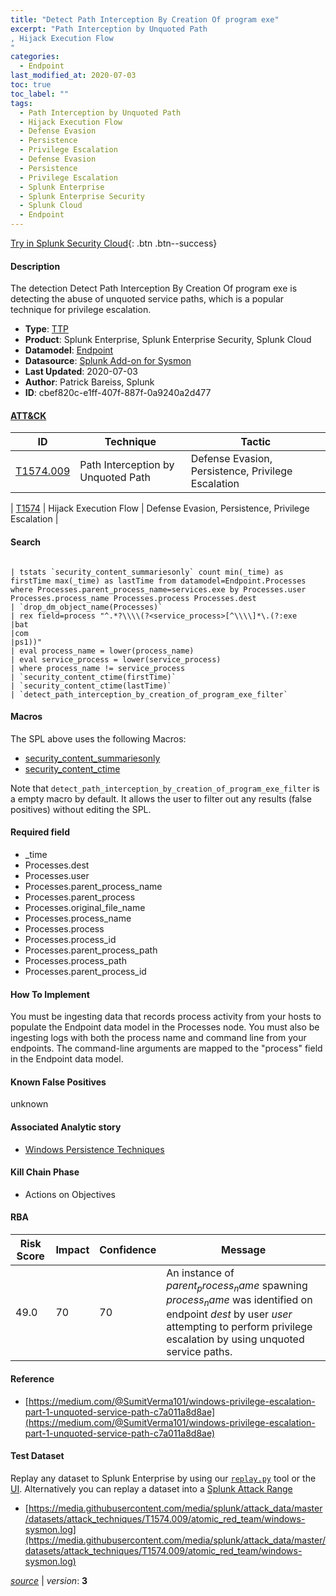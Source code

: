 ```yaml
---
title: "Detect Path Interception By Creation Of program exe"
excerpt: "Path Interception by Unquoted Path
, Hijack Execution Flow
"
categories:
  - Endpoint
last_modified_at: 2020-07-03
toc: true
toc_label: ""
tags:
  - Path Interception by Unquoted Path
  - Hijack Execution Flow
  - Defense Evasion
  - Persistence
  - Privilege Escalation
  - Defense Evasion
  - Persistence
  - Privilege Escalation
  - Splunk Enterprise
  - Splunk Enterprise Security
  - Splunk Cloud
  - Endpoint
---
```




[Try in Splunk Security Cloud](https://www.splunk.com/en_splunk_app_enrichmentus/cyber-security.html){: .btn .btn--success}

#### Description

The detection Detect Path Interception By Creation Of program exe is detecting the abuse of unquoted service paths, which is a popular technique for privilege escalation. 

- **Type**: [TTP](https://github.com/splunk/security_content/wiki/object-Analytic-Types)
- **Product**: Splunk Enterprise, Splunk Enterprise Security, Splunk Cloud
- **Datamodel**: [Endpoint](https://docs.splunk.com/Documentation/CIM/latest/User/Endpoint)
- **Datasource**: [Splunk Add-on for Sysmon](https://splunkbase.splunk.com/api/apps/entriesbyid/Splunk_TA_microsoft_sysmon/2.0.0)
- **Last Updated**: 2020-07-03
- **Author**: Patrick Bareiss, Splunk
- **ID**: cbef820c-e1ff-407f-887f-0a9240a2d477


#### [ATT&CK](https://attack.mitre.org/)

| ID             | Technique        |  Tactic             |
| -------------- | ---------------- |-------------------- |
| [T1574.009](https://attack.mitre.org/techniques/T1574/009/) | Path Interception by Unquoted Path | Defense Evasion, Persistence, Privilege Escalation |

| [T1574](https://attack.mitre.org/techniques/T1574/) | Hijack Execution Flow | Defense Evasion, Persistence, Privilege Escalation |

#### Search

```

| tstats `security_content_summariesonly` count min(_time) as firstTime max(_time) as lastTime from datamodel=Endpoint.Processes where Processes.parent_process_name=services.exe by Processes.user Processes.process_name Processes.process Processes.dest 
| `drop_dm_object_name(Processes)` 
| rex field=process "^.*?\\\\(?<service_process>[^\\\\]*\.(?:exe
|bat
|com
|ps1))" 
| eval process_name = lower(process_name) 
| eval service_process = lower(service_process) 
| where process_name != service_process 
| `security_content_ctime(firstTime)` 
| `security_content_ctime(lastTime)` 
| `detect_path_interception_by_creation_of_program_exe_filter`
```

#### Macros
The SPL above uses the following Macros:
* [security_content_summariesonly](https://github.com/splunk/security_content/blob/develop/macros/security_content_summariesonly.yml)
* [security_content_ctime](https://github.com/splunk/security_content/blob/develop/macros/security_content_ctime.yml)

Note that `detect_path_interception_by_creation_of_program_exe_filter` is a empty macro by default. It allows the user to filter out any results (false positives) without editing the SPL.

#### Required field
* _time
* Processes.dest
* Processes.user
* Processes.parent_process_name
* Processes.parent_process
* Processes.original_file_name
* Processes.process_name
* Processes.process
* Processes.process_id
* Processes.parent_process_path
* Processes.process_path
* Processes.parent_process_id


#### How To Implement
You must be ingesting data that records process activity from your hosts to populate the Endpoint data model in the Processes node. You must also be ingesting logs with both the process name and command line from your endpoints. The command-line arguments are mapped to the "process" field in the Endpoint data model.

#### Known False Positives
unknown

#### Associated Analytic story
* [Windows Persistence Techniques](/stories/windows_persistence_techniques)


#### Kill Chain Phase
* Actions on Objectives



#### RBA

| Risk Score  | Impact      | Confidence   | Message      |
| ----------- | ----------- |--------------|--------------|
| 49.0 | 70 | 70 | An instance of $parent_process_name$ spawning $process_name$ was identified on endpoint $dest$ by user $user$ attempting to perform privilege escalation by using unquoted service paths. |




#### Reference

* [https://medium.com/@SumitVerma101/windows-privilege-escalation-part-1-unquoted-service-path-c7a011a8d8ae](https://medium.com/@SumitVerma101/windows-privilege-escalation-part-1-unquoted-service-path-c7a011a8d8ae)



#### Test Dataset
Replay any dataset to Splunk Enterprise by using our [`replay.py`](https://github.com/splunk/attack_data#using-replaypy) tool or the [UI](https://github.com/splunk/attack_data#using-ui).
Alternatively you can replay a dataset into a [Splunk Attack Range](https://github.com/splunk/attack_range#replay-dumps-into-attack-range-splunk-server)


* [https://media.githubusercontent.com/media/splunk/attack_data/master/datasets/attack_techniques/T1574.009/atomic_red_team/windows-sysmon.log](https://media.githubusercontent.com/media/splunk/attack_data/master/datasets/attack_techniques/T1574.009/atomic_red_team/windows-sysmon.log)



[*source*](https://github.com/splunk/security_content/tree/develop/detections/endpoint/detect_path_interception_by_creation_of_program_exe.yml) \| *version*: **3**